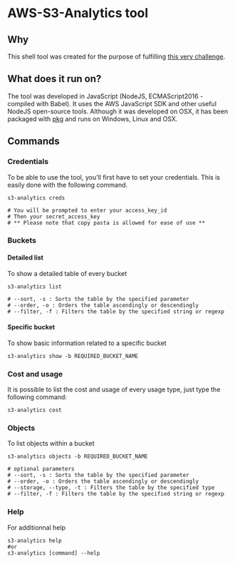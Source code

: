# AWS-S3-Analytics tool
## Why
This shell tool was created for the purpose of fulfilling [this very challenge](https://github.com/coveo/devops-coding-challenge).

## What does it run on?
The tool was developed in JavaScript (NodeJS, ECMAScript2016 - compiled with Babel). It uses the AWS JavaScript SDK and other useful NodeJS open-source tools. Although it was developed on OSX, it has been packaged with [pkg](https://www.npmjs.com/package/pkg) and runs on Windows, Linux and OSX.

## Commands
### Credentials
To be able to use the tool, you'll first have to set your credentials. This is easily done with the following command.
```shell
s3-analytics creds

# You will be prompted to enter your access_key_id
# Then your secret_access_key
# ** Please note that copy pasta is allowed for ease of use **
```
### Buckets
#### Detailed list
To show a detailed table of every bucket
```shell
s3-analytics list

# --sort, -s : Sorts the table by the specified parameter
# --order, -o : Orders the table ascendingly or descendingly
# --filter, -f : Filters the table by the specified string or regexp

```
#### Specific bucket
To show basic information related to a specific bucket
```shell
s3-analytics show -b REQUIRED_BUCKET_NAME
```
### Cost and usage
It is possible to list the cost and usage of every usage type, just type the following command:
```shell
s3-analytics cost
```
### Objects
To list objects within a bucket
```shell
s3-analytics objects -b REQUIRED_BUCKET_NAME 

# optional parameters
# --sort, -s : Sorts the table by the specified parameter
# --order, -o : Orders the table ascendingly or descendingly
# --storage, --type, -t : Filters the table by the specified type
# --filter, -f : Filters the table by the specified string or regexp
```
### Help
For additionnal help
```shell
s3-analytics help
#or
s3-analytics [command] --help
```